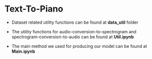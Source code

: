 # Text-To-Piano
- Dataset related utility functions can be found at **data_util** folder

- The utility functions for audio-conversion-to-spectrogram and spectrogram-conversion-to-audio can be found at **Util.ipynb**

- The main method we used for producing our model can be found at **Main.ipynb**
